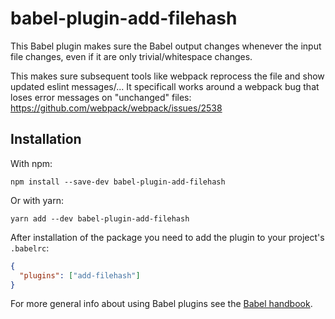 # babel-plugin-add-filehash

This Babel plugin makes sure the Babel output changes whenever the input
file changes, even if it are only trivial/whitespace changes.

This makes sure subsequent tools like webpack reprocess the file and
show updated eslint messages/...  It specificall works around a webpack
bug that loses error messages on "unchanged" files: https://github.com/webpack/webpack/issues/2538

## Installation

With npm:
```shell
npm install --save-dev babel-plugin-add-filehash
```

Or with yarn:
```shell
yarn add --dev babel-plugin-add-filehash
```

After installation of the package you need to add the plugin to
your project's `.babelrc`:

```json
{
  "plugins": ["add-filehash"]
}
```

For more general info about using Babel plugins see the [Babel handbook][1].


 [1]: https://github.com/thejameskyle/babel-handbook/blob/master/translations/en/user-handbook.md#manually-specifying-plugins

